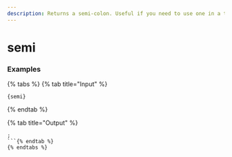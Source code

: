 ```yaml
---
description: Returns a semi-colon. Useful if you need to use one in a tag. <insert dick joke>
---
```


# semi

### Examples

{% tabs %}
{% tab title="Input" %}
```text
{semi}
```
{% endtab %}

{% tab title="Output" %}
```text
;
```{% endtab %}
{% endtabs %}